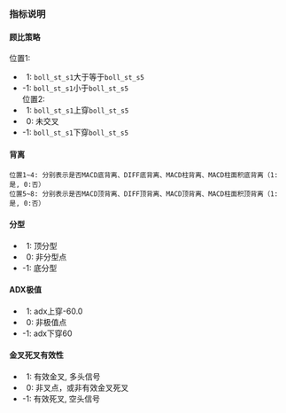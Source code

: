### 指标说明
#### 顾比策略
位置1:
+ &ensp;1: `boll_st_s1`大于等于`boll_st_s5`
+ -1: `boll_st_s1`小于`boll_st_s5` </br>
位置2:</br>
+ &ensp;1: `boll_st_s1`上穿`boll_st_s5`
+ &ensp;0: 未交叉
+ -1: `boll_st_s1`下穿`boll_st_s5`

#### 背离
```
位置1~4: 分别表示是否MACD底背离、DIFF底背离、MACD柱背离、MACD柱面积底背离（1: 是, 0:否）
位置5~8: 分别表示是否MACD顶背离、DIFF顶背离、MACD顶背离、MACD柱面积顶背离（1: 是, 0:否）
```
#### 分型
+ &ensp;1: 顶分型
+ &ensp;0: 非分型点
+ -1: 底分型

#### ADX极值
+ &ensp;1: adx上穿-60.0
+ &ensp;0: 非极值点
+ -1: adx下穿60

#### 金叉死叉有效性
+ &ensp;1: 有效金叉, 多头信号
+ &ensp;0: 非叉点，或非有效金叉死叉
+ -1: 有效死叉, 空头信号
